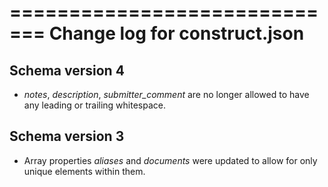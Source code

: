 =============================
Change log for construct.json
=============================

Schema version 4
----------------

* *notes*, *description*, *submitter_comment* are no longer allowed to have any leading or trailing whitespace.

Schema version 3
----------------

* Array properties *aliases* and *documents* were updated to allow for only unique elements within them.
